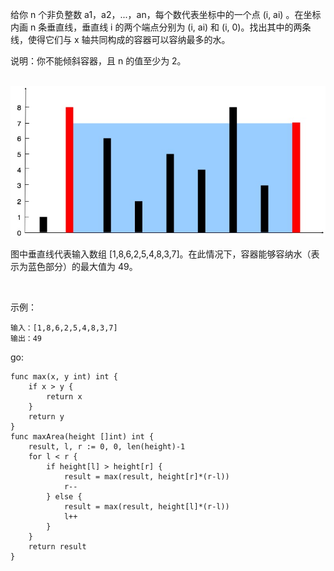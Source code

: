 给你 n 个非负整数 a1，a2，...，an，每个数代表坐标中的一个点 (i, ai) 。在坐标内画 n 条垂直线，垂直线 i 的两个端点分别为 (i, ai) 和 (i, 0)。找出其中的两条线，使得它们与 x 轴共同构成的容器可以容纳最多的水。

说明：你不能倾斜容器，且 n 的值至少为 2。

 
![images](https://github.com/foxliang/Blog/blob/master/images/question_11.jpg)


图中垂直线代表输入数组 [1,8,6,2,5,4,8,3,7]。在此情况下，容器能够容纳水（表示为蓝色部分）的最大值为 49。

 

示例：

```
输入：[1,8,6,2,5,4,8,3,7]
输出：49
```

go:
```
func max(x, y int) int {
	if x > y {
		return x
	}
	return y
}
func maxArea(height []int) int {
	result, l, r := 0, 0, len(height)-1
	for l < r {
		if height[l] > height[r] {
			result = max(result, height[r]*(r-l))
			r--
		} else {
			result = max(result, height[l]*(r-l))
			l++
		}
	}
	return result
}
```
